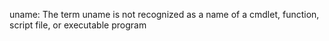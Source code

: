 uname: The term 
uname is not recognized as a name of a cmdlet, function, script file, or executable program
